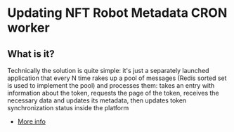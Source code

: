 # Updating NFT Robot Metadata CRON worker

## What is it?

Technically the solution is quite simple:
it's just a separately launched application that every N time rakes up a pool of messages (Redis sorted set is used to implement the pool) and processes them: takes an entry with information about the token, requests the page of the token, receives the necessary data and updates its metadata, then updates token synchronization status inside the platform

- [More info](./../../../../../README.md)